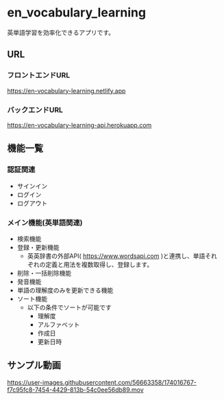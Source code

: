 # en_vocabulary_learning
英単語学習を効率化できるアプリです。

## URL
### フロントエンドURL
https://en-vocabulary-learning.netlify.app

### バックエンドURL
https://en-vocabulary-learning-api.herokuapp.com

## 機能一覧
### 認証関連
- サインイン
- ログイン
- ログアウト

### メイン機能(英単語関連)
- 検索機能
- 登録・更新機能
  - 英英辞書の外部API( https://www.wordsapi.com )と連携し、単語それぞれの定義と用法を複数取得し、登録します。
- 削除・一括削除機能
- 発音機能
- 単語の理解度のみを更新できる機能
- ソート機能
  - 以下の条件でソートが可能です
    - 理解度
    - アルファベット
    - 作成日
    - 更新日時

## サンプル動画
https://user-images.githubusercontent.com/56663358/174016767-f7c95fc8-7454-4429-813b-54c0ee56db89.mov

